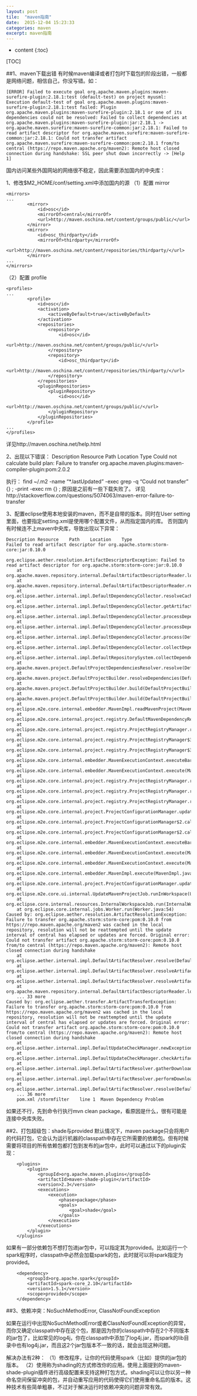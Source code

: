```yaml
---
layout: post
tile:  "maven指南"
date:  2015-12-04 15:23:33
categories: maven 
excerpt: maven指南
---
```


* content
{:toc}



[TOC]

##1、maven下载出错
有时候maven编译或者打包时下载包的阶段出错，一般都是网络问题，相信自己，你没写错。如：
	
	[ERROR] Failed to execute goal org.apache.maven.plugins:maven-surefire-plugin:2.18.1:test (default-test) on project myusml: Execution default-test of goal org.apache.maven.plugins:maven-surefire-plugin:2.18.1:test failed: Plugin org.apache.maven.plugins:maven-surefire-plugin:2.18.1 or one of its dependencies could not be resolved: Failed to collect dependencies at org.apache.maven.plugins:maven-surefire-plugin:jar:2.18.1 -> org.apache.maven.surefire:maven-surefire-common:jar:2.18.1: Failed to read artifact descriptor for org.apache.maven.surefire:maven-surefire-common:jar:2.18.1: Could not transfer artifact org.apache.maven.surefire:maven-surefire-common:pom:2.18.1 from/to central (https://repo.maven.apache.org/maven2): Remote host closed connection during handshake: SSL peer shut down incorrectly -> [Help 1]

国内访问某些外国网站的网络很不稳定，因此需要添加国内的中央库：

1、修改$M2_HOME/conf/setting.xml中添加国内的源
（1）配置 mirror
	
	<mirrors>
	...
	        <mirror>
	            <id>osc</id>
	            <mirrorOf>central</mirrorOf>
	            <url>http://maven.oschina.net/content/groups/public/</url>
	        </mirror>
	        <mirror>
	            <id>osc_thirdparty</id>
	            <mirrorOf>thirdparty</mirrorOf>
	            <url>http://maven.oschina.net/content/repositories/thirdparty/</url>
	        </mirror>
	...
	</mirrors>

（2）配置 profile
	
	<profiles>
	...
	        <profile>
	            <id>osc</id>
	            <activation>
	                <activeByDefault>true</activeByDefault>
	            </activation>
	            <repositories>
	                <repository>
	                    <id>osc</id>
	                    <url>http://maven.oschina.net/content/groups/public/</url>
	                </repository>
	                <repository>
	                    <id>osc_thirdparty</id>
	                    <url>http://maven.oschina.net/content/repositories/thirdparty/</url>
	                </repository>
	            </repositories>
	            <pluginRepositories>
	                <pluginRepository>
	                    <id>osc</id>
	                    <url>http://maven.oschina.net/content/groups/public/</url>
	                </pluginRepository>
	            </pluginRepositories>
	        </profile>
	...
	</profiles>

详见http://maven.oschina.net/help.html

2、出现以下错误：
Description Resource Path Location Type Could not calculate build plan: Failure to transfer org.apache.maven.plugins:maven-compiler-plugin:pom:2.0.2

执行：
find ~/.m2 -name “*.lastUpdated” -exec grep -q “Could not transfer” {} \; -print -exec rm {} \;
原因是之前有一些下载失败了。
详见http://stackoverflow.com/questions/5074063/maven-error-failure-to-transfer

3、配置eclipse使用本地安装的maven，而不是自带的版本。同时在User setting里面，也要指定setting.xml是使用哪个配置文件，从而指定国内的库。
否则国内有时候连不上maven中央库，导致出现以下异常：
	
	Description	Resource	Path	Location	Type
	Failed to read artifact descriptor for org.apache.storm:storm-core:jar:0.10.0
	
	org.eclipse.aether.resolution.ArtifactDescriptorException: Failed to read artifact descriptor for org.apache.storm:storm-core:jar:0.10.0
		at org.apache.maven.repository.internal.DefaultArtifactDescriptorReader.loadPom(DefaultArtifactDescriptorReader.java:302)
		at org.apache.maven.repository.internal.DefaultArtifactDescriptorReader.readArtifactDescriptor(DefaultArtifactDescriptorReader.java:218)
		at org.eclipse.aether.internal.impl.DefaultDependencyCollector.resolveCachedArtifactDescriptor(DefaultDependencyCollector.java:535)
		at org.eclipse.aether.internal.impl.DefaultDependencyCollector.getArtifactDescriptorResult(DefaultDependencyCollector.java:519)
		at org.eclipse.aether.internal.impl.DefaultDependencyCollector.processDependency(DefaultDependencyCollector.java:409)
		at org.eclipse.aether.internal.impl.DefaultDependencyCollector.processDependency(DefaultDependencyCollector.java:363)
		at org.eclipse.aether.internal.impl.DefaultDependencyCollector.process(DefaultDependencyCollector.java:351)
		at org.eclipse.aether.internal.impl.DefaultDependencyCollector.collectDependencies(DefaultDependencyCollector.java:254)
		at org.eclipse.aether.internal.impl.DefaultRepositorySystem.collectDependencies(DefaultRepositorySystem.java:316)
		at org.apache.maven.project.DefaultProjectDependenciesResolver.resolve(DefaultProjectDependenciesResolver.java:172)
		at org.apache.maven.project.DefaultProjectBuilder.resolveDependencies(DefaultProjectBuilder.java:215)
		at org.apache.maven.project.DefaultProjectBuilder.build(DefaultProjectBuilder.java:188)
		at org.apache.maven.project.DefaultProjectBuilder.build(DefaultProjectBuilder.java:119)
		at org.eclipse.m2e.core.internal.embedder.MavenImpl.readMavenProject(MavenImpl.java:636)
		at org.eclipse.m2e.core.internal.project.registry.DefaultMavenDependencyResolver.resolveProjectDependencies(DefaultMavenDependencyResolver.java:63)
		at org.eclipse.m2e.core.internal.project.registry.ProjectRegistryManager.refreshPhase2(ProjectRegistryManager.java:529)
		at org.eclipse.m2e.core.internal.project.registry.ProjectRegistryManager$3.call(ProjectRegistryManager.java:491)
		at org.eclipse.m2e.core.internal.project.registry.ProjectRegistryManager$3.call(ProjectRegistryManager.java:1)
		at org.eclipse.m2e.core.internal.embedder.MavenExecutionContext.executeBare(MavenExecutionContext.java:176)
		at org.eclipse.m2e.core.internal.embedder.MavenExecutionContext.execute(MavenExecutionContext.java:151)
		at org.eclipse.m2e.core.internal.project.registry.ProjectRegistryManager.refresh(ProjectRegistryManager.java:495)
		at org.eclipse.m2e.core.internal.project.registry.ProjectRegistryManager.refresh(ProjectRegistryManager.java:350)
		at org.eclipse.m2e.core.internal.project.registry.ProjectRegistryManager.refresh(ProjectRegistryManager.java:297)
		at org.eclipse.m2e.core.internal.project.ProjectConfigurationManager.updateProjectConfiguration0(ProjectConfigurationManager.java:398)
		at org.eclipse.m2e.core.internal.project.ProjectConfigurationManager$2.call(ProjectConfigurationManager.java:345)
		at org.eclipse.m2e.core.internal.project.ProjectConfigurationManager$2.call(ProjectConfigurationManager.java:1)
		at org.eclipse.m2e.core.internal.embedder.MavenExecutionContext.executeBare(MavenExecutionContext.java:176)
		at org.eclipse.m2e.core.internal.embedder.MavenExecutionContext.execute(MavenExecutionContext.java:151)
		at org.eclipse.m2e.core.internal.embedder.MavenExecutionContext.execute(MavenExecutionContext.java:99)
		at org.eclipse.m2e.core.internal.embedder.MavenImpl.execute(MavenImpl.java:1351)
		at org.eclipse.m2e.core.internal.project.ProjectConfigurationManager.updateProjectConfiguration(ProjectConfigurationManager.java:342)
		at org.eclipse.m2e.core.ui.internal.UpdateMavenProjectJob.runInWorkspace(UpdateMavenProjectJob.java:77)
		at org.eclipse.core.internal.resources.InternalWorkspaceJob.run(InternalWorkspaceJob.java:38)
		at org.eclipse.core.internal.jobs.Worker.run(Worker.java:54)
	Caused by: org.eclipse.aether.resolution.ArtifactResolutionException: Failure to transfer org.apache.storm:storm-core:pom:0.10.0 from https://repo.maven.apache.org/maven2 was cached in the local repository, resolution will not be reattempted until the update interval of central has elapsed or updates are forced. Original error: Could not transfer artifact org.apache.storm:storm-core:pom:0.10.0 from/to central (https://repo.maven.apache.org/maven2): Remote host closed connection during handshake
		at org.eclipse.aether.internal.impl.DefaultArtifactResolver.resolve(DefaultArtifactResolver.java:444)
		at org.eclipse.aether.internal.impl.DefaultArtifactResolver.resolveArtifacts(DefaultArtifactResolver.java:246)
		at org.eclipse.aether.internal.impl.DefaultArtifactResolver.resolveArtifact(DefaultArtifactResolver.java:223)
		at org.apache.maven.repository.internal.DefaultArtifactDescriptorReader.loadPom(DefaultArtifactDescriptorReader.java:287)
		... 33 more
	Caused by: org.eclipse.aether.transfer.ArtifactTransferException: Failure to transfer org.apache.storm:storm-core:pom:0.10.0 from https://repo.maven.apache.org/maven2 was cached in the local repository, resolution will not be reattempted until the update interval of central has elapsed or updates are forced. Original error: Could not transfer artifact org.apache.storm:storm-core:pom:0.10.0 from/to central (https://repo.maven.apache.org/maven2): Remote host closed connection during handshake
		at org.eclipse.aether.internal.impl.DefaultUpdateCheckManager.newException(DefaultUpdateCheckManager.java:238)
		at org.eclipse.aether.internal.impl.DefaultUpdateCheckManager.checkArtifact(DefaultUpdateCheckManager.java:206)
		at org.eclipse.aether.internal.impl.DefaultArtifactResolver.gatherDownloads(DefaultArtifactResolver.java:585)
		at org.eclipse.aether.internal.impl.DefaultArtifactResolver.performDownloads(DefaultArtifactResolver.java:503)
		at org.eclipse.aether.internal.impl.DefaultArtifactResolver.resolve(DefaultArtifactResolver.java:421)
		... 36 more
		pom.xml	/stormfilter	line 1	Maven Dependency Problem


如果还不行，先到命令行执行mvn clean package，看原因是什么，很有可能是连接中央库失败。


##2、打包超级包：shade与provided
默认情况下，maven package只会将用户的代码打包，它会认为运行机器的classpath中存在它所需要的依赖包。但有时候需要将项目的所有依赖包都打包到发布的jar包中，此时可以通过以下的plugin实现：

		<plugins>
			<plugin>
				<groupId>org.apache.maven.plugins</groupId>
				<artifactId>maven-shade-plugin</artifactId>
				<version>2.3</version>
				<executions>
					<execution>
						<phase>package</phase>
						<goals>
							<goal>shade</goal>
						</goals>
					</execution>
				</executions>
			</plugin>
		</plugins>

如果有一部分依赖包不想打包进jar包中，可以指定其为provided。比如运行一个spark程序时，classpath中必然会加载spark的包，此时就可以将spark指定为provided。

		<dependency>
			<groupId>org.apache.spark</groupId>
			<artifactId>spark-core_2.10</artifactId>
			<version>1.5.1</version>
			<scope>provided</scope>
		</dependency>

##3、依赖冲突：NoSuchMethodError, ClassNotFoundException

如果在运行中出现NoSuchMethodError或者ClassNotFoundException的异常，而你又确定classpath中存在这个包，那是因为你的classpath中存在2个不同版本的jar包了，比如常见的log4j，你在classpath中添加了log4j.jar，而spark的lib目录中也有log4j.jar，而且这2个jar包版本不一致的话，就会出现这种问题。

解决办法有2种：
（1）修改程序，让你的代码使用spark（比如）提供的jar包的版本。
（2）使用称为shading的方式修改你的应用。使用上面提到的maven-shade-plugin插件进行高级配置来支持这种打包方式。shading可以让你以另一种命名空间保留冲突的包，并自动重写应用的代码使得它们使用重命名后的版本。这种技术有些简单粗暴，不过对于解决运行时依赖冲突的问题非常有效。
